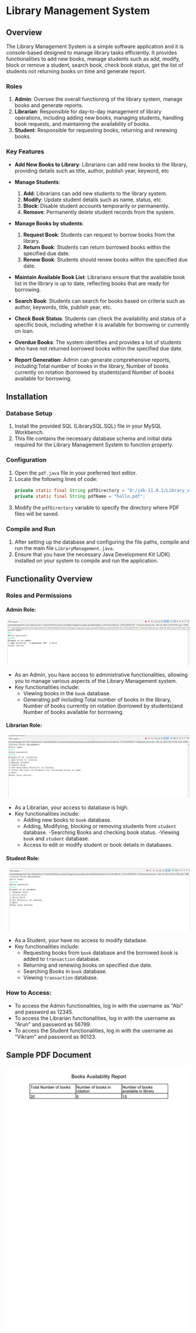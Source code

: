 # Library Management System
 
## Overview
 
The Library Management System is a simple software application and it is console-based designed to manage library tasks efficiently. It provides functionalities to add new books, manage students such as add, modify, block or remove a student, search book, check book status, get the list of students not returning books on time and generate report.
 
### Roles
 
1. **Admin**: Oversee the overall functioning of the library system, manage books and generate reports.
2. **Librarian**: Responsible for day-to-day management of library operations, including adding new books, managing students, 				 		           handling book requests, and maintaining the availability of books.
3. **Student**: Responsible for requesting books, returning and renewing books.

### Key Features
 
- **Add New Books to Library**: Librarians can add new books to the library, providing details such as title, author, publish year, keyword, etc
-  **Manage Students**:
     1. **Add**: Librarians can add new students to the library system.
     2. **Modify**: Update student details such as name, status, etc.
     3. **Block**: Disable student accounts temporarily or permanently.
     4. **Remove**: Permanently delete student records from the system.
	
- **Manage Books by students**:
     1. **Request Book**: Students can request to borrow books from the library.
     2. **Return Book**:  Students can return borrowed books within the specified due date.
     3. **Renew Book**: Students should renew books within the specified due date.	
	   
- **Maintain Available Book List**: Librarians ensure that the available book list in the library is up to date, reflecting books that are ready for borrowing.
- **Search Book**: Students can search for books based on criteria such as author, keywords, title, publish year, etc.
- **Check Book Status**: Students can check the availability and status of a specific book, including whether it is available for borrowing or currently on loan.
- **Overdue Books**: The system identifies and provides a list of students who have not returned borrowed books within the specified due date.
- **Report Generation**: Admin can generate comprehensive reports, including:Total number of books in the library, Number of books currently on rotation (borrowed by students)and Number of books available for borrowing.


 
## Installation
 
### Database Setup
1. Install the provided SQL (LibrarySQL.SQL) file in your MySQL Workbench.
2. This file contains the necessary database schema and initial data required for the Library Management System to function properly.
 
### Configuration
1. Open the `pdf.java` file in your preferred text editor.
2. Locate the following lines of code:
    ```java
    private static final String pdfDirectory = "D:/jdk-11.0.2/Library_v01/pdf"; //Change the Pdf Directory to your location   
    private static final String pdfName = "hello.pdf";
    ```
3. Modify the `pdfDirectory` variable to specify the directory where PDF files will be saved.
 
### Compile and Run
1. After setting up the database and configuring the file paths, compile and run the main file `LibraryManagement.java`.
2. Ensure that you have the necessary Java Development Kit (JDK) installed on your system to compile and run the application.
 
## Functionality Overview
 
### Roles and Permissions
 
#### Admin Role:
![Admin Role](Screenshots/Admin.png)
 
- As an Admin, you have access to administrative functionalities, allowing you to manage various aspects of the Library Management system.
- Key functionalities include:
  - Viewing books in the `book` database.
  - Generating pdf including:Total number of books in the library, Number of books currently on rotation (borrowed by students)and    	Number of books available for borrowing.
  
#### Librarian Role:
![Librarian Role](Screenshots/Librarian.png)
 
- As a Librarian, your access to database is high.
- Key functionalities include:
  - Adding new books to `book` database.
  - Adding, Modifying, blocking or removing students from `student` database.
  -Searching Books and checking book status.
  -Viewing `book` and `student` database.
  - Access to edit or modify student or book details in databases.
  
#### Student Role:
![Librarian Role](Screenshots/Student.png)
 
- As a Student, your have no access to modify datadase.
- Key functionalities include:
  - Requesting books from `book` database and the borrowed book is added to `transaction` database.
  - Returning and renewing books on specified due date.
  - Searching Books in `book` database.
  - Viewing `transaction` database.
 
### How to Access:
- To access the Admin functionalities, log in with the username as "Abi" and password as 12345.
- To access the Librarian functionalities, log in with the username as "Arun" and password as 56789.
- To access the Student functionalities, log in with the username as "Vikram" and password as 90123.
 
## Sample PDF Document
 
![PDF](Screenshots/Pdf.png)

